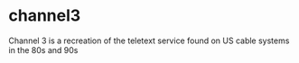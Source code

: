 # channel3
Channel 3 is a recreation of the teletext service found on US cable systems in the 80s and 90s
